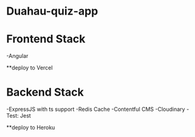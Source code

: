 # Duahau-quiz-app

# Frontend Stack

-Angular

**deploy to Vercel

# Backend Stack

-ExpressJS with ts support
-Redis Cache
-Contentful CMS
-Cloudinary
-Test: Jest

**deploy to Heroku


